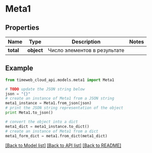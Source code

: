 # Meta1


## Properties
Name | Type | Description | Notes
------------ | ------------- | ------------- | -------------
**total** | **object** | Число элементов в результате | 

## Example

```python
from timeweb_cloud_api.models.meta1 import Meta1

# TODO update the JSON string below
json = "{}"
# create an instance of Meta1 from a JSON string
meta1_instance = Meta1.from_json(json)
# print the JSON string representation of the object
print Meta1.to_json()

# convert the object into a dict
meta1_dict = meta1_instance.to_dict()
# create an instance of Meta1 from a dict
meta1_form_dict = meta1.from_dict(meta1_dict)
```
[[Back to Model list]](../README.md#documentation-for-models) [[Back to API list]](../README.md#documentation-for-api-endpoints) [[Back to README]](../README.md)


